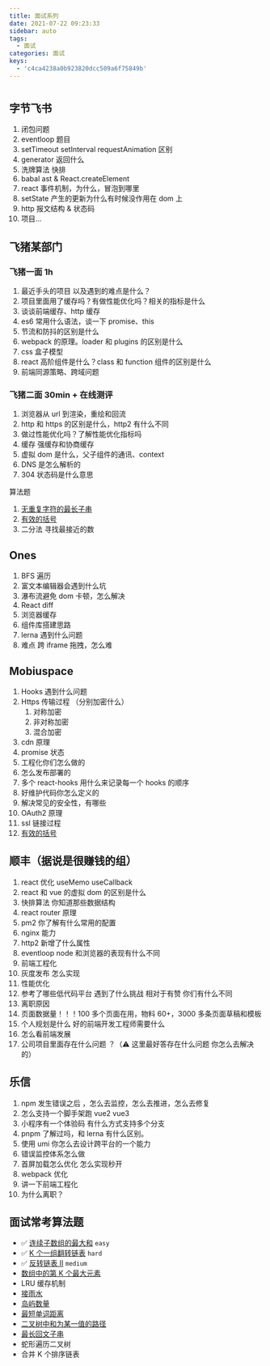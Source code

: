 ```yaml
---
title: 面试系列
date: 2021-07-22 09:23:33
sidebar: auto
tags:
  - 面试
categories: 面试
keys:
  - 'c4ca4238a0b923820dcc509a6f75849b'
---
```


#

## 字节飞书

1. 闭包问题
2. eventloop 题目
3. setTimeout setInterval requestAnimation 区别
4. generator 返回什么
5. 洗牌算法 快排
6. babal ast & React.createElement
7. react 事件机制，为什么，冒泡到哪里
8. setState 产生的更新为什么有时候没作用在 dom 上
9. http 报文结构 & 状态码
10. 项目...

## 飞猪某部门

### 飞猪一面 1h

1. 最近手头的项目 以及遇到的难点是什么？
2. 项目里面用了缓存吗？有做性能优化吗？相关的指标是什么
3. 谈谈前端缓存、http 缓存
4. es6 常用什么语法，谈一下 promise、this
5. 节流和防抖的区别是什么
6. webpack 的原理。loader 和 plugins 的区别是什么
7. css 盒子模型
8. react 高阶组件是什么？class 和 function 组件的区别是什么
9. 前端同源策略、跨域问题

### 飞猪二面 30min + 在线测评

1. 浏览器从 url 到渲染，重绘和回流
2. http 和 https 的区别是什么，http2 有什么不同
3. 做过性能优化吗？了解性能优化指标吗
4. 缓存 强缓存和协商缓存
5. 虚拟 dom 是什么，父子组件的通讯、context
6. DNS 是怎么解析的
7. 304 状态码是什么意思

算法题

1. [无重复字符的最长子串](https://leetcode-cn.com/problems/longest-substring-without-repeating-characters/)
2. [有效的括号](https://leetcode-cn.com/problems/valid-parentheses/)
3. 二分法 寻找最接近的数

## Ones

1. BFS 遍历
2. 富文本编辑器会遇到什么坑
3. 瀑布流避免 dom 卡顿，怎么解决
4. React diff
5. 浏览器缓存
6. 组件库搭建思路
7. lerna 遇到什么问题
8. 难点 跨 iframe 拖拽，怎么难

## Mobiuspace

1. Hooks 遇到什么问题
2. Https 传输过程 （分别加密什么）
   1. 对称加密
   2. 非对称加密
   3. 混合加密
3. cdn 原理
4. promise 状态
5. 工程化你们怎么做的
6. 怎么发布部署的
7. 多个 react-hooks 用什么来记录每一个 hooks 的顺序
8. 好维护代码你怎么定义的
9. 解决常见的安全性，有哪些
10. OAuth2 原理
11. ssl 链接过程
12. [有效的括号](https://leetcode-cn.com/problems/valid-parentheses/)

## 顺丰（据说是很赚钱的组）

1. react 优化 useMemo useCallback
2. react 和 vue 的虚拟 dom 的区别是什么
3. 快排算法 你知道那些数据结构
4. react router 原理
5. pm2 你了解有什么常用的配置
6. nginx 能力
7. http2 新增了什么属性
8. eventloop node 和浏览器的表现有什么不同
9. 前端工程化
10. 灰度发布 怎么实现
11. 性能优化
12. 参考了哪些低代码平台 遇到了什么挑战 相对于有赞 你们有什么不同
13. 离职原因
14. 页面数据量！！！100 多个页面在用，物料 60+，3000 多条页面草稿和模板
15. 个人规划是什么 好的前端开发工程师需要什么
16. 怎么看前端发展
17. 公司项目里面存在什么问题 ？（⚠️ 这里最好答存在什么问题 你怎么去解决的）

## 乐信

1. npm 发生错误之后 ，怎么去监控，怎么去推进，怎么去修复
2. 怎么支持一个脚手架跑 vue2 vue3
3. 小程序有一个体验码 有什么方式支持多个分支
4. pnpm 了解过吗，和 lerna 有什么区别。
5. 使用 umi 你怎么去设计跨平台的一个能力
6. 错误监控体系怎么做
7. 首屏加载怎么优化 怎么实现秒开
8. webpack 优化
9. 讲一下前端工程化
10. 为什么离职？

## 面试常考算法题

- ✅ [连续子数组的最大和](https://leetcode-cn.com/problems/lian-xu-zi-shu-zu-de-zui-da-he-lcof/) `easy`
- ✅ [K 个一组翻转链表](https://leetcode-cn.com/problems/reverse-nodes-in-k-group/) `hard`
- ✅ [反转链表 II](https://leetcode-cn.com/problems/reverse-linked-list-ii/) `medium`
- [数组中的第 K 个最大元素](https://leetcode-cn.com/problems/kth-largest-element-in-an-array/)
- LRU 缓存机制
- [接雨水](https://leetcode-cn.com/problems/trapping-rain-water/)
- [岛屿数量](https://leetcode-cn.com/problems/number-of-islands/)
- [最短单词距离](https://leetcode-cn.com/problems/shortest-word-distance/)
- [二叉树中和为某一值的路径](https://leetcode-cn.com/problems/er-cha-shu-zhong-he-wei-mou-yi-zhi-de-lu-jing-lcof/)
- [最长回文子串](https://leetcode-cn.com/problems/longest-palindromic-substring/)
- 蛇形遍历二叉树
- 合并 K 个排序链表

<!--

[HTTPS 是什么？加密原理和证书。SSL/TLS 握手过程](https://www.bilibili.com/video/BV1KY411x7Jp?spm_id_from=333.337.search-card.all.click)

## ssl/tsl2

![](https://user-images.githubusercontent.com/34113677/158003021-3b7b9c78-0dab-4644-bc99-bc9853e5eff5.png)

- web `- client hellow ->` server
  - 客户端：我生成一个随机数 A，还有我支持的加密套件有哪些给你知道，当前我用的是 tsl 1.2 版本
- web `<- server hello -` server
  - 服务端：我也生成一个随机数 B，我挑了一个加密套件 咱们使用这个套件进行加密
- web `<- server key exchange -` server
  - 服务端：我给你发个证书还有公钥，你可以用公钥加密
- web `<- server hello done -` server
  - 服务端：通知一下你 我完成啦
- web `- client key exchange ->` server
  - 客户端：检查了一下你的证书是有效的。我在生成了一个随机数 C，用你给我的公钥加密 发给你了
- 服务端：我拿到了第三个随机数，我们使用同样的加密方式生成我们的会话密钥。以后咱们使用这个密钥进行通信吧
- 客户端：好的，会话密钥只应用于当前会话，咱们传输很安全了。

## cdn

代理源服务器的相关内容，通过用户请求 ip 去附近的站点拿资源，除此之外还可以做到内容压缩、内容加速、负载均衡等。

[前端必需了解的 CDN 知识](https://juejin.cn/post/6913704568325046279)

## dns 解析

![图片链接](https://user-images.githubusercontent.com/34113677/158003001-9bbe6511-89bf-4e82-901f-fc267cdded51.png)

 -->
